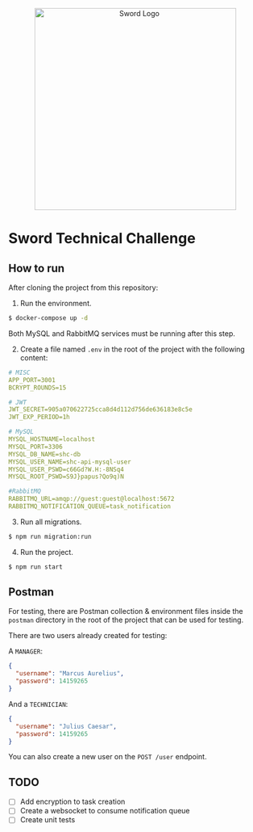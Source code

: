 <p align="center">
  <img
    src="https://upload.wikimedia.org/wikipedia/commons/thumb/e/e3/Sword-logo-blue.svg/2880px-Sword-logo-blue.svg.png"
    width="400"
    alt="Sword Logo" />
</p>

# Sword Technical Challenge

## How to run
After cloning the project from this repository:

1. Run the environment.
```bash
$ docker-compose up -d
```
Both MySQL and RabbitMQ services must be running after this step.

2. Create a file named `.env` in the root of the project with the following
content:
```YAML
# MISC
APP_PORT=3001
BCRYPT_ROUNDS=15

# JWT
JWT_SECRET=905a070622725cca8d4d112d756de636183e8c5e
JWT_EXP_PERIOD=1h

# MySQL
MYSQL_HOSTNAME=localhost
MYSQL_PORT=3306
MYSQL_DB_NAME=shc-db
MYSQL_USER_NAME=shc-api-mysql-user
MYSQL_USER_PSWD=c66Gd?W.H:-8NSq4
MYSQL_ROOT_PSWD=S9J}papus?Qo9q)N

#RabbitMQ
RABBITMQ_URL=amqp://guest:guest@localhost:5672
RABBITMQ_NOTIFICATION_QUEUE=task_notification
```

3. Run all migrations.
```bash
$ npm run migration:run
```

4. Run the project.
```bash
$ npm run start
```

## Postman
For testing, there are Postman collection & environment files inside the
`postman` directory in the root of the project that can be used for testing.

There are two users already created for testing:

A `MANAGER`:
```JSON
{
  "username": "Marcus Aurelius",
  "password": 14159265
}
```

And a `TECHNICIAN`:
```JSON
{
  "username": "Julius Caesar",
  "password": 14159265
}
```

You can also create a new user on the `POST /user` endpoint.

## TODO

- [ ] Add encryption to task creation
- [ ] Create a websocket to consume notification queue
- [ ] Create unit tests
